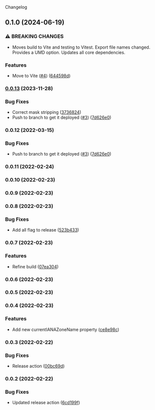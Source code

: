 Changelog
## 0.1.0 (2024-06-19)


### ⚠ BREAKING CHANGES

* Moves build to Vite and testing to Vitest. Export file names changed. Provides a UMD option. Updates all core dependencies.

### Features

* Move to Vite ([#4](https://github.com/cutterbl/moment-extension/issues/4)) ([644598d](https://github.com/cutterbl/moment-extension/commit/644598d6a4a6828197b34219cf6a4539b1df7b15))

### [0.0.13](https://github.com/cutterbl/moment-extension/compare/v0.0.11...v0.0.13) (2023-11-28)


### Bug Fixes

* Correct mask stripping ([3736824](https://github.com/cutterbl/moment-extension/commit/3736824cf58967f57332e57d7ad9388c2239d5ea))
* Push to branch to get it deployed ([#3](https://github.com/cutterbl/moment-extension/issues/3)) ([7d626e0](https://github.com/cutterbl/moment-extension/commit/7d626e02396c049150b9d8dbf62726b8ddd349f6))

### 0.0.12 (2022-03-15)


### Bug Fixes

* Push to branch to get it deployed ([#3](https://github.com/cutterbl/moment-extension/issues/3)) ([7d626e0](https://github.com/cutterbl/moment-extension/commit/7d626e02396c049150b9d8dbf62726b8ddd349f6))

### 0.0.11 (2022-02-24)

### 0.0.10 (2022-02-23)

### 0.0.9 (2022-02-23)

### 0.0.8 (2022-02-23)


### Bug Fixes

* Add all flag to release ([523b433](https://github.com/cutterbl/moment-extension/commit/523b4334e5c568df6b6cf6b7a2f259501ad1e786))

### 0.0.7 (2022-02-23)


### Features

* Refine build ([07ea304](https://github.com/cutterbl/moment-extension/commit/07ea304bf3b05e3678b73466bb299f9599363b26))

### 0.0.6 (2022-02-23)

### 0.0.5 (2022-02-23)

### 0.0.4 (2022-02-23)


### Features

* Add new currentIANAZoneName property ([ce8e98c](https://github.com/cutterbl/moment-extension/commit/ce8e98cf0aa0790f595c2d590f7de3617524806d))

### 0.0.3 (2022-02-22)


### Bug Fixes

* Release action ([00bc69d](https://github.com/cutterbl/moment-extension/commit/00bc69d290f8a9f9b5e9ad97c23888556693b63c))

### 0.0.2 (2022-02-22)


### Bug Fixes

* Updated release action ([6cd199f](https://github.com/cutterbl/moment-extension/commit/6cd199f99764e21867c9d972e6fdc0fd68f09aac))
